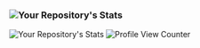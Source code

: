 ### ![Your Repository's Stats](https://github-readme-stats.vercel.app/api/top-langs/?username=SpearsDevin&theme=blue-green)  
![Your Repository's Stats](https://github-readme-stats.vercel.app/api?username=SpearsDevin&show_icons=true) ![Profile View Counter](https://komarev.com/ghpvc/?username=SpearsDevin)
